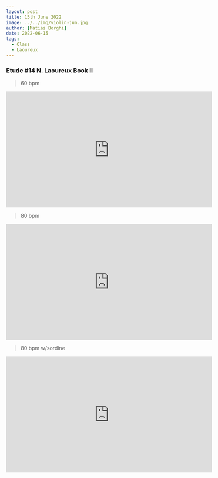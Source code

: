 ```yaml
---
layout: post
title: 15th June 2022
image: ../../img/violin-jun.jpg
author: [Matias Borghi]
date: 2022-06-15
tags:
  - Class
  - Laoureux
---
```


### Etude #14 N. Laoureux Book II

> 60 bpm

<iframe width="560" height="315" src="https://www.youtube.com/embed/dfEDpwLxA-E" title="YouTube video player" frameborder="0" allow="accelerometer; autoplay; clipboard-write; encrypted-media; gyroscope; picture-in-picture" allowfullscreen></iframe>

> 80 bpm

<iframe width="560" height="315" src="https://www.youtube.com/embed/qkBdq_t6mi8" title="YouTube video player" frameborder="0" allow="accelerometer; autoplay; clipboard-write; encrypted-media; gyroscope; picture-in-picture" allowfullscreen></iframe>

> 80 bpm w/sordine

<iframe width="560" height="315" src="https://www.youtube.com/embed/pvDlo1zSEI4" title="YouTube video player" frameborder="0" allow="accelerometer; autoplay; clipboard-write; encrypted-media; gyroscope; picture-in-picture" allowfullscreen></iframe>